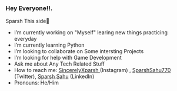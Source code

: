 ### Hey Everyone!!.
Sparsh This side👋

-  I’m currently working on "Myself" learing new things practicing everyday
-  I’m currently learning Python 
-  I’m looking to collaborate on Some intersting Projects
-  I’m looking for help with Game Development
-  Ask me about Any Tech Related Stuff
-  How to reach me: [SincerelyXparsh ](https://www.instagram.com/sincerelyxparsh/) (Instagram) , [SparshSahu770](https://twitter.com/SparshSahu770) (Twitter), [Sparsh Sahu](https://www.linkedin.com/in/-sparshsahu/) (LinkedIn)
- Pronouns: He/Him
